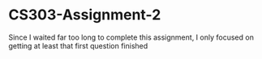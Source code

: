 # CS303-Assignment-2

Since I waited far too long to complete this assignment, I only focused on getting at least that first question finished
